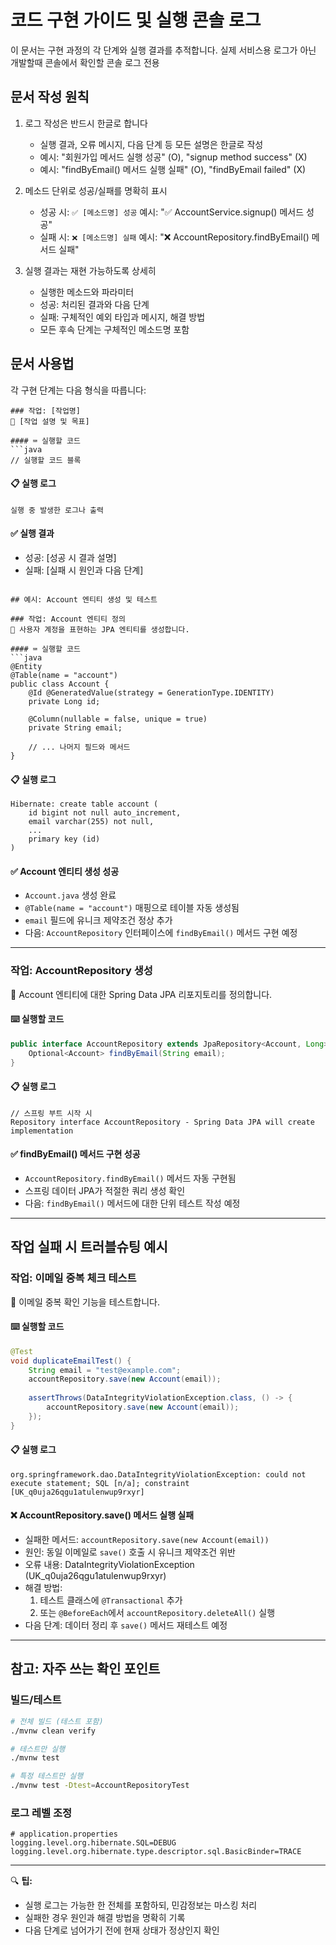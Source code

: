 # 코드 구현 가이드 및 실행 콘솔 로그

이 문서는 구현 과정의 각 단계와 실행 결과를 추적합니다.
실제 서비스용 로그가 아닌 개발할때 콘솔에서 확인할 콘솔 로그 전용

## 문서 작성 원칙

1. 로그 작성은 반드시 한글로 합니다
   - 실행 결과, 오류 메시지, 다음 단계 등 모든 설명은 한글로 작성
   - 예시: "회원가입 메서드 실행 성공" (O), "signup method success" (X)
   - 예시: "findByEmail() 메서드 실행 실패" (O), "findByEmail failed" (X)

2. 메소드 단위로 성공/실패를 명확히 표시
   - 성공 시: `✅ [메소드명] 성공`
     예시: "✅ AccountService.signup() 메서드 성공"
   - 실패 시: `❌ [메소드명] 실패`
     예시: "❌ AccountRepository.findByEmail() 메서드 실패"

3. 실행 결과는 재현 가능하도록 상세히
   - 실행한 메소드와 파라미터
   - 성공: 처리된 결과와 다음 단계
   - 실패: 구체적인 예외 타입과 메시지, 해결 방법
   - 모든 후속 단계는 구체적인 메소드명 포함

## 문서 사용법

각 구현 단계는 다음 형식을 따릅니다:

```
### 작업: [작업명]
📝 [작업 설명 및 목표]

#### ⌨️ 실행할 코드
```java
// 실행할 코드 블록
```

#### 📋 실행 로그
```log
실행 중 발생한 로그나 출력
```

#### ✅ 실행 결과
- 성공: [성공 시 결과 설명]
- 실패: [실패 시 원인과 다음 단계]
```

## 예시: Account 엔티티 생성 및 테스트

### 작업: Account 엔티티 정의
📝 사용자 계정을 표현하는 JPA 엔티티를 생성합니다.

#### ⌨️ 실행할 코드
```java
@Entity
@Table(name = "account")
public class Account {
    @Id @GeneratedValue(strategy = GenerationType.IDENTITY)
    private Long id;

    @Column(nullable = false, unique = true)
    private String email;
    
    // ... 나머지 필드와 메서드
}
```

#### 📋 실행 로그
```log
Hibernate: create table account (
    id bigint not null auto_increment,
    email varchar(255) not null,
    ...
    primary key (id)
)
```

#### ✅ Account 엔티티 생성 성공
- `Account.java` 생성 완료
- `@Table(name = "account")` 매핑으로 테이블 자동 생성됨
- `email` 필드에 유니크 제약조건 정상 추가
- 다음: `AccountRepository` 인터페이스에 `findByEmail()` 메서드 구현 예정

---

### 작업: AccountRepository 생성
📝 Account 엔티티에 대한 Spring Data JPA 리포지토리를 정의합니다.

#### ⌨️ 실행할 코드
```java
public interface AccountRepository extends JpaRepository<Account, Long> {
    Optional<Account> findByEmail(String email);
}
```

#### 📋 실행 로그
```log
// 스프링 부트 시작 시
Repository interface AccountRepository - Spring Data JPA will create implementation
```

#### ✅ findByEmail() 메서드 구현 성공
- `AccountRepository.findByEmail()` 메서드 자동 구현됨
- 스프링 데이터 JPA가 적절한 쿼리 생성 확인
- 다음: `findByEmail()` 메서드에 대한 단위 테스트 작성 예정

---

## 작업 실패 시 트러블슈팅 예시

### 작업: 이메일 중복 체크 테스트
📝 이메일 중복 확인 기능을 테스트합니다.

#### ⌨️ 실행할 코드
```java
@Test
void duplicateEmailTest() {
    String email = "test@example.com";
    accountRepository.save(new Account(email));
    
    assertThrows(DataIntegrityViolationException.class, () -> {
        accountRepository.save(new Account(email));
    });
}
```

#### 📋 실행 로그
```log
org.springframework.dao.DataIntegrityViolationException: could not execute statement; SQL [n/a]; constraint [UK_q0uja26qgu1atulenwup9rxyr]
```

#### ❌ AccountRepository.save() 메서드 실행 실패
- 실패한 메서드: `accountRepository.save(new Account(email))`
- 원인: 동일 이메일로 `save()` 호출 시 유니크 제약조건 위반
- 오류 내용: DataIntegrityViolationException (UK_q0uja26qgu1atulenwup9rxyr)
- 해결 방법: 
  1. 테스트 클래스에 `@Transactional` 추가
  2. 또는 `@BeforeEach`에서 `accountRepository.deleteAll()` 실행
- 다음 단계: 데이터 정리 후 `save()` 메서드 재테스트 예정

---

## 참고: 자주 쓰는 확인 포인트

### 빌드/테스트
```bash
# 전체 빌드 (테스트 포함)
./mvnw clean verify

# 테스트만 실행
./mvnw test

# 특정 테스트만 실행
./mvnw test -Dtest=AccountRepositoryTest
```

### 로그 레벨 조정
```properties
# application.properties
logging.level.org.hibernate.SQL=DEBUG
logging.level.org.hibernate.type.descriptor.sql.BasicBinder=TRACE
```

---

🔍 **팁:**
- 실행 로그는 가능한 한 전체를 포함하되, 민감정보는 마스킹 처리
- 실패한 경우 원인과 해결 방법을 명확히 기록
- 다음 단계로 넘어가기 전에 현재 상태가 정상인지 확인